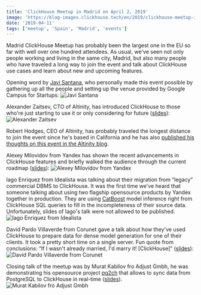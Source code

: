 ```yaml
---
title: 'ClickHouse Meetup in Madrid on April 2, 2019'
image: 'https://blog-images.clickhouse.tech/en/2019/clickhouse-meetup-in-madrid-on-april-2-2019/main.jpg'
date: '2019-04-11'
tags: ['meetup', 'Spain', 'Madrid', 'events']
---
```


Madrid ClickHouse Meetup has probably been the largest one in the EU so far with well over one hundred attendees. As usual, we've seen not only people working and living in the same city, Madrid, but also many people who have traveled a long way to join the event and talk about ClickHouse use cases and learn about new and upcoming features. 

Opening word by [Javi Santana](https://twitter.com/javisantana), who personally made this event possible by gathering up all the people and setting up the venue provided by Google Campus for Startups:
![Javi Santana](https://blog-images.clickhouse.tech/en/2019/clickhouse-meetup-in-madrid-on-april-2-2019/1.jpg)

Alexander Zaitsev, CTO of Altinity, has introduced ClickHouse to those who're just starting to use it or only considering for future ([slides](https://www.slideshare.net/Altinity/clickhouse-introduction-by-alexander-zaitsev-altinity-cto)):
![Alexander Zaitsev](https://blog-images.clickhouse.tech/en/2019/clickhouse-meetup-in-madrid-on-april-2-2019/2.jpg)

Robert Hodges, CEO of Altinity, has probably traveled the longest distance to join the event since he's based in California and he has also [published his thoughts on this event in the Altinity blog](https://www.altinity.com/blog/2019/4/9/madrid-clickhouse-meetup-summary).

Alexey Milovidov from Yandex has shown the recent advancements in ClickHouse features and briefly walked the audience through the current roadmap ([slides](https://presentations.clickhouse.tech/meetup21/new_features/)):
![Alexey Milovidov from Yandex](https://blog-images.clickhouse.tech/en/2019/clickhouse-meetup-in-madrid-on-april-2-2019/3.jpg)

Iago Enriquez from Idealista was talking about their migration from “legacy” commercial DBMS to ClickHouse. It was the first time we've heard that someone talking about using two flagship opensource products by Yandex together in production. They are using [CatBoost](https://catboost.ai/) model inference right from ClickHouse SQL queries to fill in the incompleteness of their source data. Unfortunately, slides of Iago's talk were not allowed to be published.
![Iago Enriquez from Idealista](https://blog-images.clickhouse.tech/en/2019/clickhouse-meetup-in-madrid-on-april-2-2019/4.jpg)

David Pardo Villaverde from Corunet gave a talk about how they've used ClickHouse to prepare data for dense model generation for one of their clients. It took a pretty short time on a single server. Fun quote from conclusions: “If I wasn't already married, I'd marry it! \[ClickHouse\]” ([slides](https://yandex.github.io/clickhouse-presentations/meetup21/predictive_models.pdf)):
![David Pardo Villaverde from Corunet](https://blog-images.clickhouse.tech/en/2019/clickhouse-meetup-in-madrid-on-april-2-2019/5.jpg)

Closing talk of the meetup was by Murat Kabilov fro Adjust Gmbh, he was demonstrating his opensource project [pg2ch](https://github.com/mkabilov/pg2ch) that allows to sync data from PostgreSQL to ClickHouse in real-time ([slides](https://yandex.github.io/clickhouse-presentations/meetup21/postgres_to_clickhouse.pdf)).
![Murat Kabilov fro Adjust Gmbh](https://blog-images.clickhouse.tech/en/2019/clickhouse-meetup-in-madrid-on-april-2-2019/6.jpg)

